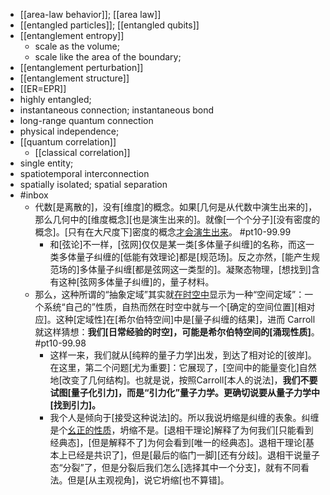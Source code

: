 - [[area-law behavior]]; [[area law]]
- [[entangled particles]]; [[entangled qubits]]
- [[entanglement entropy]]
    - scale as the volume;
    - scale like the area of the boundary;
- [[entanglement perturbation]]
- [[entanglement structure]]
- [[ER=EPR]]
- highly entangled;
- instantaneous connection; instantaneous bond
- long-range quantum connection
- physical independence;
- [[quantum correlation]]
    - [[classical correlation]]
- single entity;
- spatiotemporal interconnection
- spatially isolated; spatial separation
- #inbox
    - 代数[是离散的]，没有[维度]的概念。如果[几何是从代数中演生出来的]，那么几何中的[维度概念][也是演生出来的]。就像[一个个分子][没有密度的概念]。[只有在大尺度下]密度的概念[才会演生出来](https://zhuanlan.zhihu.com/p/414120970)。 #pt10-99.99
        - 和[弦论]不一样，[弦网]仅仅是某一类[多体量子纠缠]的名称，而这一类多体量子纠缠的[低能有效理论]都是[规范场]。反之亦然，[能产生规范场的]多体量子纠缠[都是弦网这一类型的]。凝聚态物理，[想找到]含有这种[弦网多体量子纠缠]的，量子材料。
    - 那么，这种所谓的“抽象定域”其实就[在时空中](https://www.zhihu.com/question/449902780/answer/1788838232)显示为一种“空间定域”：一个系统“自己的”性质，自热而然在时空中就与一个[确定的空间位置][相对应]。这种[定域性]在[希尔伯特空间]中是[量子纠缠的结果]，进而 Carroll 就这样猜想：**我们[日常经验的时空]，可能是希尔伯特空间的[涌现性质]**。 #pt10-99.98
        - 这样一来，我们就从[纯粹的量子力学]出发，到达了相对论的[彼岸]。在这里，第二个问题[尤为重要]：它展现了，[空间中的能量变化]自然地[改变了几何结构]。也就是说，按照Carroll[本人的说法]，**我们不要试图[量子化引力]，而是“引力化”量子力学。更确切说要从量子力学中[找到引力]。**
        - 我个人是倾向于[接受这种说法]的。所以我说坍缩是纠缠的表象。纠缠是个[幺正的性质]([[unitarity]])，坍缩不是。[退相干理论]解释了为何我们[只能看到经典态]，[但是解释不了]为何会看到[唯一的经典态]。退相干理论[基本上已经是共识了]，但是[最后的临门一脚][还有分歧]。退相干说量子态“分裂”了，但是分裂后我们怎么[选择其中一个分支]，就有不同看法。但是[从主观视角]，说它坍缩[也不算错]。
